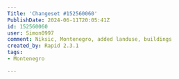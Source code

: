 ```yaml
---
Title: 'Changeset #152560060'
PublishDate: 2024-06-11T20:05:41Z
id: 152560060
user: Simon0997
comment: Niksic, Montenegro, added landuse, buildings
created_by: Rapid 2.3.1
tags:
- Montenegro

---
```

